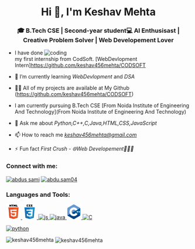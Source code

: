 <h1 align="center">Hi 👋, I'm Keshav Mehta</h1>
<h3 align="center">🎓 B.Tech CSE | Second-year student💻 AI Enthusisast | Creative Problem Solver | Web Developement Lover</h3>

<img align="right" alt="coding" width="400" src="https://user-images.githubusercontent.com/74038190/212750147-854a394f-fee9-4080-9770-78a4b7ece53f.gif">

- I have done my first internship from CodSoft. [WebDevlopment Intern]https://github.com/keshav456mehta/CODSOFT

- 🌱 I’m currently learning *WebDevlopment* and *DSA*

- 👨‍💻 All of my projects are available at My Github (https://github.com/keshav456mehta/CODSOFT)

- I am currently pursuing B.Tech CSE [From Noida Institute of Engineering And Technology](From Noida Institute of Engineering And Technology)

- 💬 Ask me about *Python,C++,C,Java,HTML,CSS,JavaScript*

- 📫 How to reach me *keshav456mehta@gmail.com*

- ⚡ Fun fact *First Crush - 🌐Web Developement👨🏻‍💻*

<h3 align="left">Connect with me:</h3>
<p align="left">
<a href="https://www.linkedin.com/in/keshav-mehta-998985353/" target="blank"><img align="center" src="https://user-images.githubusercontent.com/74038190/235294012-0a55e343-37ad-4b0f-924f-c8431d9d2483.gif" alt="abdus sami" height="30" width="40" /></a>
<a href="https://instagram.com/___its.keshav" target="blank"><img align="center" src="https://user-images.githubusercontent.com/74038190/235294013-a33e5c43-a01c-43f6-b44d-a406d8b4ab75.gif" alt="abdu.sam04" height="30" width="40" /></a>
</p>

<h3 align="left">Languages and Tools:</h3>
<p align="left">
<a href="https://www.w3.org/html/" target="_blank" rel="noreferrer"> <img src="https://raw.githubusercontent.com/devicons/devicon/master/icons/html5/html5-original-wordmark.svg" alt="html" width="40" height="40"/> </a> 
<a href="https://www.w3schools.com/css/" target="_blank" rel="noreferrer"> <img src="https://raw.githubusercontent.com/devicons/devicon/master/icons/css3/css3-original-wordmark.svg" alt="css" width="40" height="40"/> </a> 
<a href="https://www.w3schools.com/js/default.asp" target="_blank" rel="noreferrer"> <img src="https://user-images.githubusercontent.com/74038190/212257454-16e3712e-945a-4ca2-b238-408ad0bf87e6.gif" alt="js" width="40" height="40"/> </a> 
<a href="https://www.w3schools.com/java/default.asp" target="_blank" rel="noreferrer"> <img src="https://cdn.iconscout.com/icon/free/png-256/free-java-60-1174953.png?f=webp" alt="java" width="40" height="40"/> </a> 
<a href="https://www.w3schools.com/cpp/" target="_blank" rel="noreferrer"> <img src="https://raw.githubusercontent.com/devicons/devicon/master/icons/cplusplus/cplusplus-original.svg" alt="cplusplus" width="40" height="40"/> </a> 
<a href="https://www.w3schools.com/c/index.php" target="_blank" rel="noreferrer"> <img src="https://upload.wikimedia.org/wikipedia/commons/1/19/C_Logo.png" alt="C" width="40" height="40"/> </a> </p>
<a href="https://www.python.org" target="_blank" rel="noreferrer"> <img src="https://user-images.githubusercontent.com/74038190/212257472-08e52665-c503-4bd9-aa20-f5a4dae769b5.gif" alt="python" width="40" height="40"/> </a> </p>

<p><img align="left" src="https://github-readme-stats.vercel.app/api/top-langs?username=keshav456mehta&show_icons=true&locale=en&layout=compact" alt="keshav456mehta" /></p>

<p>&nbsp;<img align="center" src="https://github-readme-stats.vercel.app/api?username=keshav456mehta&show_icons=true&locale=en" alt="keshav456mehta" /></p>
